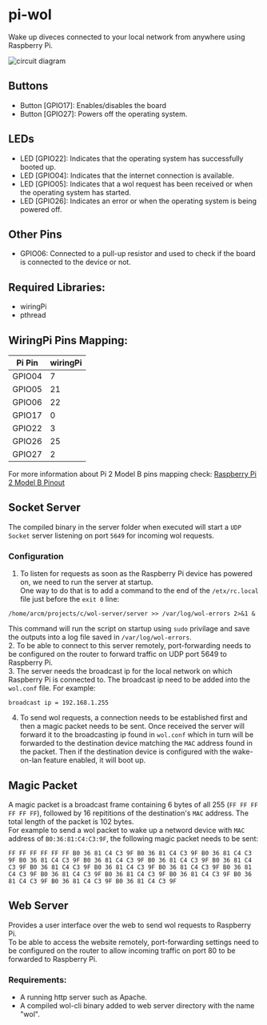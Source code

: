 # pi-wol
Wake up diveces connected to your local network from anywhere using Raspberry Pi.

![circuit diagram](imgs/circuit.svg)

## Buttons
* Button [GPIO17]: Enables/disables the board
* Button [GPIO27]: Powers off the operating system.

## LEDs
* LED [GPIO22]: Indicates that the operating system has successfully booted up.
* LED [GPIO04]: Indicates that the internet connection is available.
* LED [GPIO05]: Indicates that a wol request has been received or when the operating system has started.
* LED [GPIO26]: Indicates an error or when the operating system is being powered off.

## Other Pins
* GPIO06: Connected to a pull-up resistor and used to check if the board is connected to the device or not.

## Required Libraries:
* wiringPi
* pthread

## WiringPi Pins Mapping:
Pi Pin | wiringPi
------ | ------
GPIO04 | 7
GPIO05 | 21
GPIO06 | 22
GPIO17 | 0
GPIO22 | 3
GPIO26 | 25
GPIO27 | 2

For more information about Pi 2 Model B pins mapping check:
[Raspberry Pi 2 Model B Pinout](https://learn.sparkfun.com/tutorials/raspberry-gpio/all)

## Socket Server
The compiled binary in the server folder when executed will start a `UDP Socket` server listening on port `5649` for incoming wol requests.  
### Configuration
1. To listen for requests as soon as the Raspberry Pi device has powered on, we need to run the server at startup.  
One way to do that is to add a command to the end of the `/etx/rc.local` file just before the `exit 0` line:  
```console
/home/arcm/projects/c/wol-server/server >> /var/log/wol-errors 2>&1 &
```
This command will run the script on startup using `sudo` privilage and save the outputs into a log file saved in `/var/log/wol-errors`.  
2. To be able to connect to this server remotely, port-forwarding needs to be configured on the router to forward traffic on UDP port 5649 to Raspberry Pi.  
3. The server needs the broadcast ip for the local network on which Raspberry Pi is connected to. The broadcast ip need to be added into the `wol.conf` file. For example:
```console
broadcast ip = 192.168.1.255
```
4. To send wol requests, a connection needs to be established first and then a magic packet needs to be sent. Once received the server will forward it to the broadcasting ip found in `wol.conf` which in turn will be forwarded to the destination device matching the `MAC` address found in the packet. Then if the destination device is configured with the wake-on-lan feature enabled, it will boot up.

## Magic Packet
A magic packet is a broadcast frame containing 6 bytes of all 255 (`FF FF FF FF FF FF`), followed by 16 repititions of the destination's `MAC` address. The total length of the packet is 102 bytes.  
For example to send a wol packet to wake up a netword device with `MAC` address of `B0:36:81:C4:C3:9F`, the following magic packet needs to be sent:
```console
FF FF FF FF FF FF B0 36 81 C4 C3 9F B0 36 81 C4 C3 9F B0 36 81 C4 C3 9F B0 36 81 C4 C3 9F B0 36 81 C4 C3 9F B0 36 81 C4 C3 9F B0 36 81 C4 C3 9F B0 36 81 C4 C3 9F B0 36 81 C4 C3 9F B0 36 81 C4 C3 9F B0 36 81 C4 C3 9F B0 36 81 C4 C3 9F B0 36 81 C4 C3 9F B0 36 81 C4 C3 9F B0 36 81 C4 C3 9F B0 36 81 C4 C3 9F B0 36 81 C4 C3 9F
```

## Web Server
Provides a user interface over the web to send wol requests to Raspberry Pi.  
To be able to access the website remotely, port-forwarding settings need to be configured on the router to allow incoming traffic on port 80 to be forwarded to Raspberry Pi.  
### Requirements:
* A running http server such as Apache.
* A compiled wol-cli binary added to web server directory with the name "wol".


